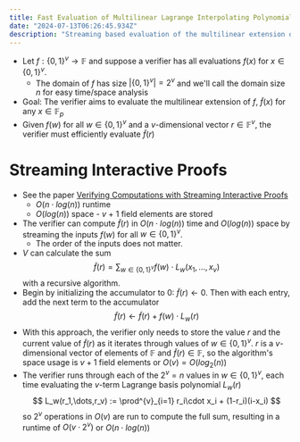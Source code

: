 ```yaml
---  
title: Fast Evaluation of Multilinear Lagrange Interpolating Polynomials  
date: "2024-07-13T06:26:45.934Z"  
description: "Streaming based evaluation of the multilinear extension of a function over the v-dimensional hypercube at any field element"
---
```

- Let $f: \{0,1\}^v \rightarrow \mathbb{F}$ and suppose a verifier has all evaluations $f(x)$ for $x \in \{0,1\}^v$.
  - The domain of $f$ has size $|\{0,1\}^v| = 2^v$  and we'll call the domain size $n$ for easy time/space analysis
- Goal: The verifier aims to evaluate the multilinear extension of $f$, $\tilde{f}(x)$ for any $x \in \mathbb{F}_p$
- Given $f(w)$ for all $w \in \{0,1\}^v$ and a $v$-dimensional vector $r \in \mathbb{F}^v$, the verifier must efficiently evaluate $\tilde{f}(r)$
# Streaming Interactive Proofs
- See the paper [Verifying Computations with Streaming Interactive Proofs](https://arxiv.org/pdf/1109.6882)
  - $O(n\cdot log(n))$ runtime
  - $O(log(n))$ space - $v$ + 1 field elements are stored
- The verifier can compute $\tilde{f}(r)$ in $O(n\cdot log(n))$ time and $O(log(n))$ space by streaming the inputs $f(w)$ for all $w \in \{0,1\}^v$.
  - The order of the inputs does not matter.
- $V$ can calculate the sum
  $$
  \tilde{f}(r) = \sum_{w\in \{0,1\}^v} f(w)\cdot L_w(x_1,\dots,x_v)
  $$
  with a recursive algorithm.
- Begin by initializing the accumulator to 0: $\tilde{f}(r) \leftarrow 0$. Then with each entry, add the next term to the accumulator
  $$
  \tilde{f}(r) \leftarrow \tilde{f}(r) + f(w) \cdot L_w(r)
  $$
- With this approach, the verifier only needs to store the value $r$ and the current value of $\tilde{f}(r)$ as it iterates through values of $w \in \{0,1\}^v$. $r$ is a $v$-dimensional vector of elements of $\mathbb{F}$ and $\tilde{f}(r) \in \mathbb{F}$, so the algorithm's space usage is $v+1$ field elements or $O(v ) = O(log_2(n))$
- The verifier runs through each of the $2^v = n$ values in $w \in \{0,1\}^v$, each time evaluating the $v$-term Lagrange basis polynomial $L_w(r)$
  $$
  L_w(r_1,\dots,r_v) := \prod^{v}_{i=1} r_i\cdot x_i + (1-r_i)(i-x_i)
  $$
  so $2^v$ operations in $O(v)$ are run to compute the full sum, resulting in a runtime of $O(v \cdot 2^v)$ or $O(n \cdot log(n))$